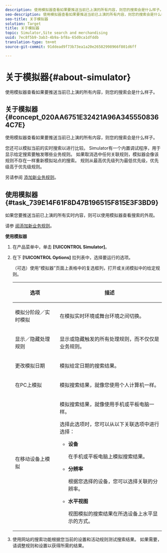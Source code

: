 ```yaml
---
description: 使用模拟器查看如果要推送当前已上演的所有内容，则您的搜索会是什么样子。
seo-description: 使用模拟器查看如果要推送当前已上演的所有内容，则您的搜索会是什么样子。
seo-title: 关于模拟器
solution: Target
title: 关于模拟器
topic: Simulator,Site search and merchandising
uuid: 7ec8f5b9-3ab3-4b9a-bf8a-65d0ca1dfddb
translation-type: tm+mt
source-git-commit: 91ddead9f73b73ea1a20e26582998966f801d6ff

---
```



# 关于模拟器{#about-simulator}

使用模拟器查看如果要推送当前已上演的所有内容，则您的搜索会是什么样子。

## 关于模拟器 {#concept_020AA6751E32421A96A3455508364C7E}

使用模拟器查看如果要推送当前已上演的所有内容，则您的搜索会是什么样子。

您还可以模拟当前的实时搜索以进行比较。 Simulator有一个内置调试程序，用于显示给定搜索要触发哪些业务规则。 如果取消选中任何关联规则，模拟器会像该规则不存在一样重新模拟站点的搜索。 规则从最高优先级列为最低优先级，优先级高于优先级规则。

另请参阅 [添加新业务规则](c-about-rules-menu/c-about-business-rules.md#task_BD3B31ED48BB4B1B8F1DCD3BFA2528E7)。

## 使用模拟器 {#task_739E14F61F8D47B196515F815E3F3BD9}

如果您要推送当前已上演的所有实时内容，则可以使用模拟器查看搜索的外观。

请参 [阅添加新业务规则](c-about-rules-menu/c-about-business-rules.md#task_BD3B31ED48BB4B1B8F1DCD3BFA2528E7)。

**使用模拟器**

1. 在产品菜单中，单击 **[!UICONTROL Simulator]**。
1. 在下 **[!UICONTROL Options]** 拉列表中，选择要运行的选项。

   <!-- 
   
   r_simulator_page_options.xml
   
   -->

   （可选）使用“模拟器”页面上表格中的复选框列，打开或关闭模拟中的给定规则。

   <table> 
    <thead> 
      <tr> 
      <th colname="col1" class="entry"> <p>选项 </p> </th> 
      <th colname="col2" class="entry"> <p>描述 </p> </th> 
      </tr> 
    </thead>
    <tbody> 
      <tr> 
      <td colname="col1"> <p><span class="uicontrol">模拟分阶段／实时模拟</span> </p> </td> 
      <td colname="col2"> <p>在模拟实时环境或舞台环境之间切换。 </p> </td> 
      </tr> 
      <tr> 
      <td colname="col1"> <p><span class="uicontrol">显示／隐藏处理规则</span> </p> </td> 
      <td colname="col2"> <p>显示或隐藏触发的所有处理规则，而不仅仅是业务规则。 </p> </td> 
      </tr> 
      <tr> 
      <td colname="col1"> <p><span class="uicontrol">更改模拟日期</span> </p> </td> 
      <td colname="col2"> <p>模拟给定日期的搜索结果。 </p> </td> 
      </tr> 
      <tr> 
      <td colname="col1"> <p><span class="uicontrol">在PC上模拟</span> </p> </td> 
      <td colname="col2"> <p>模拟搜索结果，就像您使用个人计算机一样。 </p> </td> 
      </tr> 
      <tr> 
      <td colname="col1"> <p><span class="uicontrol">在移动设备上模拟</span> </p> </td> 
      <td colname="col2"> <p>模拟搜索结果，就像使用手机或平板电脑一样。 </p> <p>选择此选项时，您可以从以下关联选项中进行选择： </p> 
        <ul id="ul_2A9901418212486A8EE67A78CB99CBE4"> 
        <li id="li_B210E954DF0D44C397718112C72C2103"> <b><span class="uicontrol">设备</span></b> <p>在手机或平板电脑上模拟搜索结果。 </p> </li> 
        <li id="li_90B64EAA0B57446A90CE22172E703594"> <b><span class="uicontrol">分辨率</span></b> <p>根据您选择的设备，您可以选择关联的分辨率。 </p> </li> 
        <li id="li_042AF9FA3FA846EDB48F7296DB361515"> <b><span class="uicontrol">水平视图</span></b> <p>视图模拟的搜索结果在所选设备上水平显示的方式。 </p> </li> 
        </ul> </td> 
      </tr> 
    </tbody> 
    </table>

1. 使用网站的搜索功能根据您当前的设置和活动规则测试搜索结果。 如果需要，请调整规则和设置以获得所需的结果。
